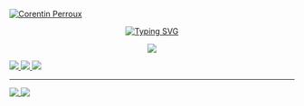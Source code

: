 [![Corentin Perroux](https://res.cloudinary.com/corentin7301/image/upload/v1612346672/Corentin7301/Corentin7301_hmwqkx.jpg)](https://portfolio.corentinperroux.fr/)

<p align="center">
  <a href="https://git.io/typing-svg"><img src="https://readme-typing-svg.herokuapp.com?font=montserrat&duration=4000&pause=400&color=FF7B1F&center=true&lines=Junior+web+developer" alt="Typing SVG" /></a>
</p>

<p align="center">
  <img src="https://skillicons.dev/icons?i=vue,nuxt,astro,alpinejs,tailwind,graphql,git,netlify" />
</p>

<p>
  <a href="https://portfolio.corentinperroux.fr">
    <img src="https://img.shields.io/badge/website-000000?style=for-the-badge&logo=About.me&logoColor=white" />
  </a>
  <a href="https://blog.corentinperroux.fr">
    <img src= "https://img.shields.io/badge/Blogger-FF5722?style=for-the-badge&logo=blogger&logoColor=white" />
  </a>
  <a href="https://www.linkedin.com/in/corentinperroux/">
    <img src= "[https://img.shields.io/badge/Blogger-FF5722?style=for-the-badge&logo=blogger&logoColor=white](https://img.shields.io/badge/LinkedIn-0077B5?style=for-the-badge&logo=linkedin&logoColor=white)" />
  </a>

****************

<a href="https://portfolio.corentinperroux.fr">
  <img align="top" src="https://github-readme-stats.vercel.app/api?username=Corentin7301&theme=dark&hide_border=true&include_all_commits=false&count_private=true&border_radius=10" />
</a>
<a href="https://portfolio.corentinperroux.fr">
  <img align="top" src="https://github-readme-stats.vercel.app/api/top-langs/?username=Corentin7301&theme=dark&hide_border=true&include_all_commits=false&count_private=true&layout=compact&border_radius=10" />
</a>

[website]:https://portfolio.corentinperroux.fr
